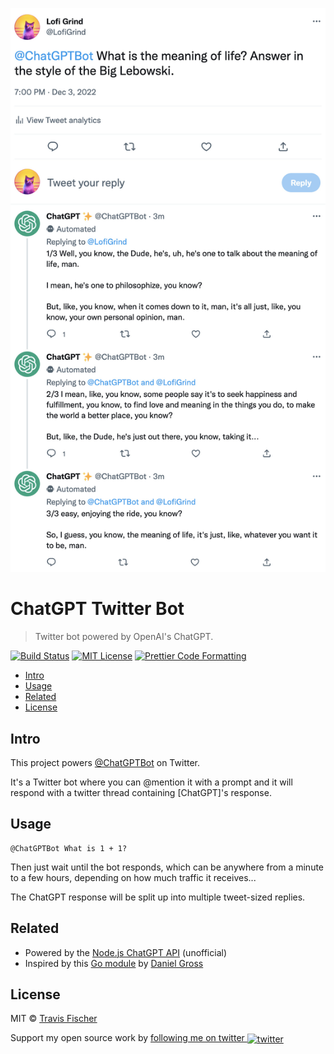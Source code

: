 <p>
  <img alt="Example Twitter thread using @ChatGPTBot" src="/media/example-thread.jpg">
</p>

# ChatGPT Twitter Bot <!-- omit in toc -->

> Twitter bot powered by OpenAI's ChatGPT.

[![Build Status](https://github.com/transitive-bullshit/chatgpt-twitter-bot/actions/workflows/test.yml/badge.svg)](https://github.com/transitive-bullshit/chatgpt-twitter-bot/actions/workflows/test.yml) [![MIT License](https://img.shields.io/badge/license-MIT-blue)](https://github.com/transitive-bullshit/chatgpt-twitter-bot/blob/main/license) [![Prettier Code Formatting](https://img.shields.io/badge/code_style-prettier-brightgreen.svg)](https://prettier.io)

- [Intro](#intro)
- [Usage](#usage)
- [Related](#related)
- [License](#license)

## Intro

This project powers [@ChatGPTBot](https://twitter.com/ChatGPTBot) on Twitter.

It's a Twitter bot where you can @mention it with a prompt and it will respond with a twitter thread containing [ChatGPT]'s response.

## Usage

```
@ChatGPTBot What is 1 + 1?
```

Then just wait until the bot responds, which can be anywhere from a minute to a few hours, depending on how much traffic it receives...

The ChatGPT response will be split up into multiple tweet-sized replies.

## Related

- Powered by the [Node.js ChatGPT API](https://github.com/transitive-bullshit/chatgpt-api) (unofficial)
- Inspired by this [Go module](https://github.com/danielgross/whatsapp-gpt) by [Daniel Gross](https://github.com/danielgross)

## License

MIT © [Travis Fischer](https://transitivebullsh.it)

Support my open source work by <a href="https://twitter.com/transitive_bs">following me on twitter <img src="https://storage.googleapis.com/saasify-assets/twitter-logo.svg" alt="twitter" height="24px" align="center"></a>
